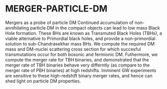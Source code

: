 # MERGER-PARTICLE-DM
Mergers as a probe of particle DM
Continued accumulation of non-annihilating particle DM in the compact objects can lead to low mass Black Hole formation. These BHs are known as Transmuted Black Holes (TBHs), a viable alternative to Primordial black holes, and provide a non-primordial solution to sub-Chandrasekhar mass BHs. We compute the required DM mass and DM-nuclei scattering cross section for which succesful transmutations occur for both bosonic and fermionic DM.
Futhermore, we compute the merger rate for TBH binaries, and demonstrated that the merger rate of TBH binaries behave very differntly (as compare to the merger rate of PBH binaries) at high redshifts. Imminent GW experiments are sensitive to these high-redshift binary merger rates, and hence can shed light on particle DM properties.
